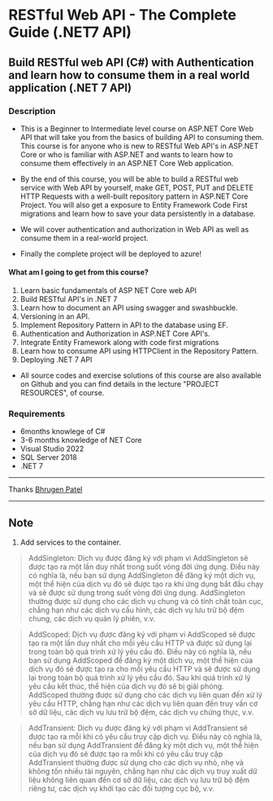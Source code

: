 # RESTful Web API - The Complete Guide (.NET7 API)

## Build RESTful web API (C#) with Authentication and learn how to consume them in a real world application (.NET 7 API)

### Description

- This is a Beginner to Intermediate level course on ASP.NET Core Web API that will take you from the basics of building API to consuming them. This course is for anyone who is new to RESTful Web API's in ASP.NET Core or who is familiar with ASP.NET and wants to learn how to consume them effectively in an ASP.NET Core Web application.

- By the end of this course, you will be able to build a RESTful web service with Web API by yourself, make GET, POST, PUT and DELETE HTTP Requests with a well-built repository pattern in ASP.NET Core Project. You will also get a exposure to Entity Framework Code First migrations and learn how to save your data persistently in a database.

- We will cover authentication and authorization in Web API as well as consume them in a real-world project.

- Finally the complete project will be deployed to azure!

#### What am I going to get from this course?

1. Learn basic fundamentals of ASP NET Core web API
2. Build RESTful API's in .NET 7
3. Learn how to document an API using swagger and swashbuckle.
4. Versioning in an API.
5. Implement Repository Pattern in API to the database using EF.
6. Authentication and Authorization in ASP.NET Core API's.
7. Integrate Entity Framework along with code first migrations
8. Learn how to consume API using HTTPClient in the Repository Pattern.
9. Deploying .NET 7 API

- All source codes and exercise solutions of this course are also available on Github and you can find details in the lecture "PROJECT RESOURCES", of course.

### Requirements

- 6months knowlege of C#
- 3-6 months knowledge of NET Core
- Visual Studio 2022
- SQL Server 2018
- .NET 7

---

Thanks [Bhrugen Patel](https://www.dotnetmastery.com/)

---

## Note

1. Add services to the container.

> AddSingleton: Dịch vụ được đăng ký với phạm vi AddSingleton sẽ được tạo ra một lần duy nhất trong suốt vòng đời ứng dụng. Điều này có nghĩa là, nếu bạn sử dụng AddSingleton để đăng ký một dịch vụ, một thể hiện của dịch vụ đó sẽ được tạo ra khi ứng dụng bắt đầu chạy và sẽ được sử dụng trong suốt vòng đời ứng dụng.
> AddSingleton thường được sử dụng cho các dịch vụ chung và có tính chất toàn cục, chẳng hạn như các dịch vụ cấu hình, các dịch vụ lưu trữ bộ đệm chung, các dịch vụ quản lý phiên, v.v.

> AddScoped: Dịch vụ được đăng ký với phạm vi AddScoped sẽ được tạo ra một lần duy nhất cho mỗi yêu cầu HTTP và được sử dụng lại trong toàn bộ quá trình xử lý yêu cầu đó. Điều này có nghĩa là, nếu bạn sử dụng AddScoped để đăng ký một dịch vụ, một thể hiện của dịch vụ đó sẽ được tạo ra cho mỗi yêu cầu HTTP và sẽ được sử dụng lại trong toàn bộ quá trình xử lý yêu cầu đó. Sau khi quá trình xử lý yêu cầu kết thúc, thể hiện của dịch vụ đó sẽ bị giải phóng.
> AddScoped thường được sử dụng cho các dịch vụ liên quan đến xử lý yêu cầu HTTP, chẳng hạn như các dịch vụ liên quan đến truy vấn cơ sở dữ liệu, các dịch vụ lưu trữ bộ đệm, các dịch vụ chứng thực, v.v.

> AddTransient: Dịch vụ được đăng ký với phạm vi AddTransient sẽ được tạo ra mỗi khi có yêu cầu truy cập dịch vụ. Điều này có nghĩa là, nếu bạn sử dụng AddTransient để đăng ký một dịch vụ, một thể hiện của dịch vụ đó sẽ được tạo ra mỗi khi có yêu cầu truy cập
> AddTransient thường được sử dụng cho các dịch vụ nhỏ, nhẹ và không tốn nhiều tài nguyên, chẳng hạn như các dịch vụ truy xuất dữ liệu không liên quan đến cơ sở dữ liệu, các dịch vụ lưu trữ bộ đệm riêng tư, các dịch vụ khởi tạo các đối tượng cục bộ, v.v.
